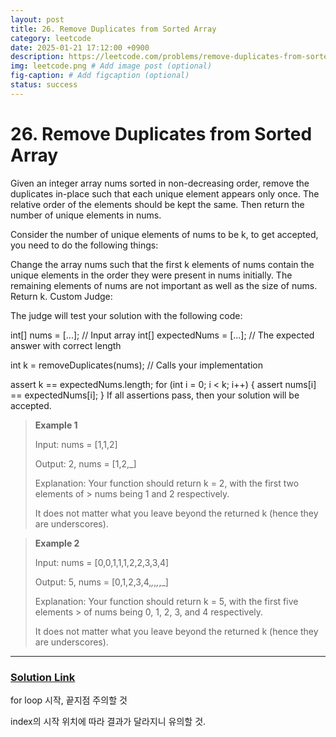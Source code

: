 ```yaml
---
layout: post
title: 26. Remove Duplicates from Sorted Array
category: leetcode
date: 2025-01-21 17:12:00 +0900
description: https://leetcode.com/problems/remove-duplicates-from-sorted-array/description/?envType=problem-list-v2&envId=25uoksw3
img: leetcode.png # Add image post (optional)
fig-caption: # Add figcaption (optional)
status: success
---
```



# 26. Remove Duplicates from Sorted Array


Given an integer array nums sorted in non-decreasing order, remove the duplicates in-place such that each unique element appears only once. The relative order of the elements should be kept the same. Then return the number of unique elements in nums.

Consider the number of unique elements of nums to be k, to get accepted, you need to do the following things:

Change the array nums such that the first k elements of nums contain the unique elements in the order they were present in nums initially. The remaining elements of nums are not important as well as the size of nums.
Return k.
Custom Judge:

The judge will test your solution with the following code:

int[] nums = [...]; // Input array
int[] expectedNums = [...]; // The expected answer with correct length

int k = removeDuplicates(nums); // Calls your implementation

assert k == expectedNums.length;
for (int i = 0; i < k; i++) {
    assert nums[i] == expectedNums[i];
}
If all assertions pass, then your solution will be accepted.

 

> **Example 1**
> 
> Input: nums = [1,1,2]
> 
> Output: 2, nums = [1,2,_]
> 
> Explanation: Your function should return k = 2, with the first two elements of > nums being 1 and 2 respectively.
> 
> It does not matter what you leave beyond the returned k (hence they are underscores).

> **Example 2**
> 
> Input: nums = [0,0,1,1,1,2,2,3,3,4]
> 
> Output: 5, nums = [0,1,2,3,4,_,_,_,_,_]
> 
> Explanation: Your function should return k = 5, with the first five elements > of nums being 0, 1, 2, 3, and 4 respectively.
> 
> It does not matter what you leave beyond the returned k (hence they are underscores).

---

### [Solution Link](./26.%20Remove%20Duplicates%20from%20Sorted%20Array.cc)

for loop 시작, 끝지점 주의할 것 

index의 시작 위치에 따라 결과가 달라지니 유의할 것. 
